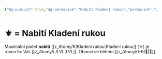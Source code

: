 ```yaml
---
{"dg-publish":true,"dg-permalink":"Nabití Kladení rukou","permalink":"/Nabití Kladení rukou/"}
---
```


# ⚜️ = Nabití Kladení rukou
Maximální počet **nabití** [[z_Atomy/K/Kladení rukou\|Kladení rukou]] (⚜️) je rovno 5x Váš [[z_Atomy/L/LVL\|LVL]]. Obnoví se během [[z_Atomy/0-9/🔋\|🔋]].